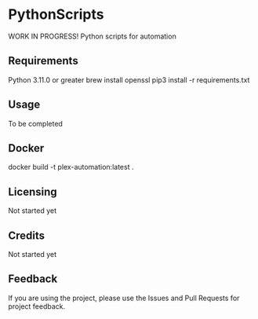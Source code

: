 # PythonScripts
WORK IN PROGRESS!
Python scripts for automation

## Requirements
Python 3.11.0 or greater
brew install openssl
pip3 install -r requirements.txt

## Usage
To be completed

## Docker
docker build -t plex-automation:latest .

## Licensing
Not started yet

## Credits
Not started yet

## Feedback
If you are using the project, please use the Issues and Pull Requests for project feedback.